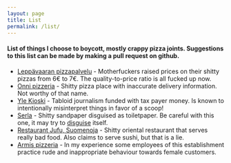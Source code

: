 ```yaml
---
layout: page
title: List
permalink: /list/
---
```


#### List of things I choose to boycott, mostly crappy pizza joints. Suggestions to this list can be made by making a pull request on github.

* [Leppävaaran pizzapalvelu][lpp] - Motherfuckers raised prices on their shitty pizzas from 6€ to 7€. The quality-to-price ratio is all fucked up now.
* [Onni pizzeria][onni-pizzeria] - Shitty pizza place with inaccurate delivery information. Not worthy of that name.
* [Yle Kioski][yle-kioski] - Tabloid journalism funded with tax payer money. Is known to intentionally misinterpret things in favor of a scoop!
* [Serla][serla] - Shitty sandpaper disguised as toiletpaper. Be careful with this one, it may try to [disguise][serla-disguise] itself.
* [Restaurant Jufu, Suomenoja][jufu] - Shitty oriental restaurant that serves really bad food. Also claims to serve sushi, but that is a lie. 
* [Armis pizzeria][armis] - In my experience some employees of this establishment practice rude and inappropriate behaviour towards female customers. 

[lpp]: http://www.leppavaaranpizzapalvelu.fi/
[onni-pizzeria]: https://pizza-online.fi/ravintolat/helsinki/onnipizzeria
[yle-kioski]: http://kioski.yle.fi/
[serla]: http://serla.fi/
[serla-disguise]: http://www.aalto.fi/fi/current/news/2016-08-04-002/ 
[jufu]: http://www.jufu.fi/index_fi.html
[armis]: https://pizza-online.fi/ravintolat/espoo/armispizzeria
